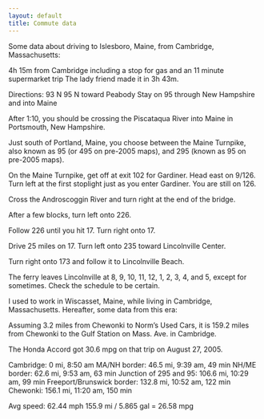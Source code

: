 ```yaml
---
layout: default
title: Commute data
---
```


Some data about driving to Islesboro, Maine, from Cambridge, Massachusetts:

4h 15m from Cambridge including a stop for gas and an 11 minute supermarket trip
The lady friend made it in 3h 43m.

Directions:
93 N
95 N toward Peabody
Stay on 95 through New Hampshire and into Maine

After 1:10, you should be crossing the Piscataqua River into Maine in Portsmouth, New Hampshire.

Just south of Portland, Maine, you choose between the Maine Turnpike, also known as 95 (or 495 on pre-2005 maps), and 295 (known as 95 on pre-2005 maps).

On the Maine Turnpike, get off at exit 102 for Gardiner. Head east on 9/126. Turn left at the first stoplight just as you enter Gardiner. You are still on 126.

Cross the Androscoggin River and turn right at the end of the bridge.

After a few blocks, turn left onto 226.

Follow 226 until you hit 17. Turn right onto 17.

Drive 25 miles on 17. Turn left onto 235 toward Lincolnville Center.

Turn right onto 173 and follow it to Lincolnville Beach.

The ferry leaves Lincolnville at 8, 9, 10, 11, 12, 1, 2, 3, 4, and 5, except for sometimes. Check the schedule to be certain.


I used to work in Wiscasset, Maine, while living in Cambridge, Massachusetts. Hereafter, some data from this era:

Assuming 3.2 miles from Chewonki to Norm’s Used Cars, it is 159.2 miles from Chewonki to the Gulf Station on Mass. Ave. in Cambridge.

The Honda Accord got 30.6 mpg on that trip on August 27, 2005.

Cambridge: 0 mi, 8:50 am
MA/NH border: 46.5 mi, 9:39 am, 49 min
NH/ME border: 62.6 mi, 9:53 am, 63 min
Junction of 295 and 95: 106.6 mi, 10:29 am, 99 min
Freeport/Brunswick border: 132.8 mi, 10:52 am, 122 min
Chewonki: 156.1 mi, 11:20 am, 150 min

Avg speed: 62.44 mph
155.9 mi / 5.865 gal = 26.58 mpg


